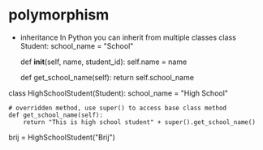 # polymorphism

* inheritance
In Python you can inherit from multiple classes
class Student:
    school_name = "School"

    def __init__(self, name, student_id):
        self.name = name

    def get_school_name(self):
        return self.school_name


class HighSchoolStudent(Student):
    school_name = "High School"

    # overridden method, use super() to access base class method
    def get_school_name(self):
        return "This is high school student" + super().get_school_name()

brij = HighSchoolStudent("Brij")

